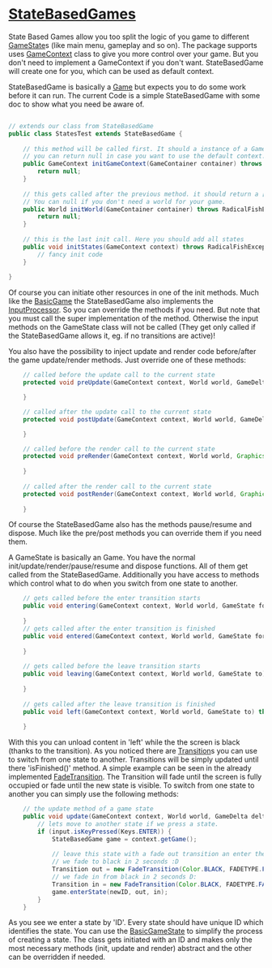 [StateBasedGames][3]
=================

State Based Games allow you too split the logic of you game to different [GameState][1]s (like main menu, gameplay and so on).
The package supports uses [GameContext][2] class to give you more control over your game. But you don't need to implement a GameContext if you don't want.
StateBasedGame will create one for you, which can be used as default context.

StateBasedGame is basically a [Game][4] but expects you to do some work before it can run. The current Code is a simple StateBasedGame with some doc to
show what you need be aware of.
```Java

// extends our class from StateBasedGame
public class StatesTest extends StateBasedGame {
	
	// this method will be called first. It should a instance of a GameContext.
	// you can return null in case you want to use the default context.
	public GameContext initGameContext(GameContainer container) throws RadicalFishException {
		return null;
	}
	
	// this gets called after the previous method. it should return a [World][5] object. 
	// You can null if you don't need a world for your game.
	public World initWorld(GameContainer container) throws RadicalFishException {
		return null;
	}
	
	// this is the last init call. Here you should add all states
	public void initStates(GameContext context) throws RadicalFishException {
		// fancy init code
	}
	
}
```
Of course you can initiate other resources in one of the init methods. Much like the [BasicGame][6] the StateBasedGame also implements the [InputProcessor][7].
So you can override the methods if you need. But note that you must call the super implementation of the method. Otherwise the input methods on the GameState class
will not be called (They get only called if the StateBasedGame allows it, eg. if no transitions are active)!

You also have the possibility to inject update and render code before/after the game update/render methods. Just override one of these methods:
```Java
	// called before the update call to the current state
	protected void preUpdate(GameContext context, World world, GameDelta delta) throws RadicalFishException {

	}

	// called after the update call to the current state
	protected void postUpdate(GameContext context, World world, GameDelta delta) throws RadicalFishException {

	}

	// called before the render call to the current state
	protected void preRender(GameContext context, World world, Graphics g) throws RadicalFishException {
	
	}
	
	// called after the render call to the current state
	protected void postRender(GameContext context, World world, Graphics g) throws RadicalFishException {
	
	}
```
Of course the StateBasedGame also has the methods pause/resume and dispose. Much like the pre/post methods you can override them if you need them.

A GameState is basically an Game. You have the normal init/update/render/pause/resume and dispose functions. All of them get called from the StateBasedGame.
Additionally you have access to methods which control what to do when you switch from one state to another.
```Java
	// gets called before the enter transition starts
	public void entering(GameContext context, World world, GameState form) throws RadicalFishException {
	
	}
	// gets called after the enter transition is finished
	public void entered(GameContext context, World world, GameState form) throws RadicalFishException {
	
	}
	
	// gets called before the leave transition starts
	public void leaving(GameContext context, World world, GameState to) throws RadicalFishException {
	
	}
	
	// gets called after the leave transition is finished
	public void left(GameContext context, World world, GameState to) throws RadicalFishException {
	
	}
```
With this you can unload content in 'left' while the the screen is black (thanks to the transition). 
As you noticed there are [Transition][9]s you can use to switch from one state to another. Transitions will be simply updated until there 'isFinished()' method.
A simple example can be seen in the already implemented [FadeTransition][10]. The Transition will fade until the screen is fully occupied or fade until the 
new state is visible. To switch from one state to another you can simply use the following methods:
```Java
	// the update method of a game state
	public void update(GameContext context, World world, GameDelta delta) throws RadicalFishException {
		// lets move to another state if we press a state.
		if (input.isKeyPressed(Keys.ENTER)) {
			StateBasedGame game = context.getGame();
			
			// leave this state with a fade out transition an enter the new state with an fade in transition
			// we fade to black in 2 seconds :D
			Transition out = new FadeTransition(Color.BLACK, FADETYPE.FADE_OUT, 2.0f);
			// we fade in from black in 2 seconds D:
			Transition in = new FadeTransition(Color.BLACK, FADETYPE.FADE_IN, 2.0f);
			game.enterState(newID, out, in);
		}
	}
```
As you see we enter a state by 'ID'. Every state should have unique ID which identifies the state. You can use the [BasicGameState][8] to simplify the process
of creating a state. The class gets initiated with an ID and makes only the most necessary methods (init, update and render) abstract 
and the other can be overridden if needed.


[1]: https://github.com/Regiden/RadicalFishEngine/blob/master/_RadicalFishGDX/src/de/radicalfish/state/GameState.java
[2]: https://github.com/Regiden/RadicalFishEngine/blob/master/_RadicalFishGDX/src/de/radicalfish/context/GameContext.java
[3]: https://github.com/Regiden/RadicalFishEngine/blob/master/_RadicalFishGDX/src/de/radicalfish/state/StateBasedGame.java
[4]: https://github.com/Regiden/RadicalFishEngine/blob/master/_RadicalFishGDX/src/de/radicalfish/Game.java
[5]: https://github.com/Regiden/RadicalFishEngine/blob/master/_RadicalFishGDX/src/de/radicalfish/world/World.java
[6]: https://github.com/Regiden/RadicalFishEngine/blob/master/_RadicalFishGDX/src/de/radicalfish/BasicGame.java
[7]: https://github.com/libgdx/libgdx/blob/master/gdx/src/com/badlogic/gdx/InputProcessor.java
[8]: https://github.com/Regiden/RadicalFishEngine/blob/master/_RadicalFishGDX/src/de/radicalfish/state/BasicGameState.java
[9]: https://github.com/Regiden/RadicalFishEngine/blob/master/_RadicalFishGDX/src/de/radicalfish/state/transitions/Transition.java
[10]: https://github.com/Regiden/RadicalFishEngine/blob/master/_RadicalFishGDX/src/de/radicalfish/state/transitions/FadeTransition.java

